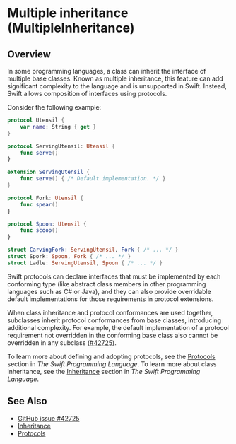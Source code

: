 # Multiple inheritance (MultipleInheritance)

## Overview

In some programming languages, a class can inherit the interface of multiple base classes. Known as multiple inheritance, this feature can add significant complexity to the language and is unsupported in Swift. Instead, Swift allows composition of interfaces using protocols.

Consider the following example:

```swift
protocol Utensil {
    var name: String { get }
}

protocol ServingUtensil: Utensil {
    func serve()
}

extension ServingUtensil {
    func serve() { /* Default implementation. */ }
}

protocol Fork: Utensil {
    func spear()
}

protocol Spoon: Utensil {
    func scoop()
}

struct CarvingFork: ServingUtensil, Fork { /* ... */ }
struct Spork: Spoon, Fork { /* ... */ }
struct Ladle: ServingUtensil, Spoon { /* ... */ }
```

Swift protocols can declare interfaces that must be implemented by each conforming type (like abstract class members in other programming languages such as C# or Java), and they can also provide overridable default implementations for those requirements in protocol extensions.

When class inheritance and protocol conformances are used together, subclasses inherit protocol conformances from base classes, introducing additional complexity. For example, the default implementation of a protocol requirement not overridden in the conforming base class also cannot be overridden in any subclass ([#42725]).

To learn more about defining and adopting protocols, see the [Protocols][protocols] section in _The Swift Programming Language_. To learn more about class inheritance, see the [Inheritance][inheritance] section in _The Swift Programming Language_.

## See Also

- [GitHub issue #42725][#42725]
- [Inheritance][inheritance]
- [Protocols][protocols]

[#42725]: https://github.com/apple/swift/issues/42725
[inheritance]: https://docs.swift.org/swift-book/documentation/the-swift-programming-language/inheritance
[protocols]: https://docs.swift.org/swift-book/documentation/the-swift-programming-language/protocols
